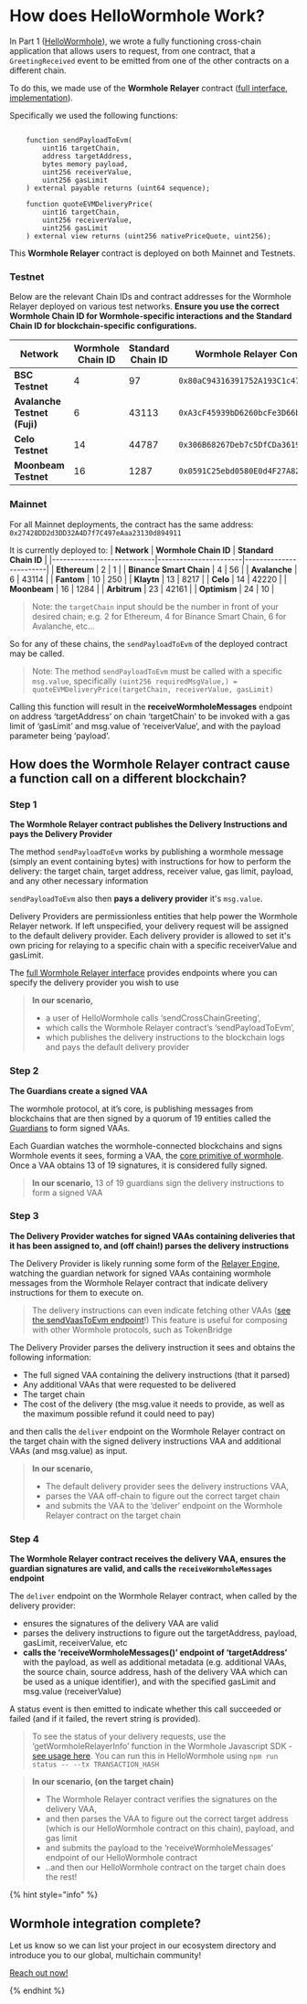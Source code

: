 # How does HelloWormhole Work?

In Part 1 ([HelloWormhole](./README.md)), we wrote a fully functioning cross-chain application that allows users to request, from one contract, that a `GreetingReceived` event to be emitted from one of the other contracts on a different chain. 

To do this, we made use of the **Wormhole Relayer** contract ([full interface](https://github.com/wormhole-foundation/wormhole/blob/main/relayer/ethereum/contracts/interfaces/relayer/IWormholeRelayer.sol), [implementation](https://github.com/wormhole-foundation/wormhole/blob/main/relayer/ethereum/contracts/relayer/wormholeRelayer/WormholeRelayer.sol)). 

Specifically we used the following functions:

```solidity

    function sendPayloadToEvm(
        uint16 targetChain,
        address targetAddress,
        bytes memory payload,
        uint256 receiverValue,
        uint256 gasLimit
    ) external payable returns (uint64 sequence);

    function quoteEVMDeliveryPrice(
        uint16 targetChain,
        uint256 receiverValue,
        uint256 gasLimit
    ) external view returns (uint256 nativePriceQuote, uint256);
```

This **Wormhole Relayer** contract is deployed on both Mainnet and Testnets.

### Testnet

Below are the relevant Chain IDs and contract addresses for the Wormhole Relayer deployed on various test networks. **Ensure you use the correct Wormhole Chain ID for Wormhole-specific interactions and the Standard Chain ID for blockchain-specific configurations.**
 
| Network           | Wormhole Chain ID | Standard Chain ID | Wormhole Relayer Contract Address                         |
|-------------------|-------------------|-------------------|-----------------------------------------------------------|
| **BSC Testnet**    | 4                 | 97                | `0x80aC94316391752A193C1c47E27D382b507c93F3`              |
| **Avalanche Testnet (Fuji)**| 6       | 43113             | `0xA3cF45939bD6260bcFe3D66bc73d60f19e49a8BB`              |
| **Celo Testnet**   | 14                | 44787             | `0x306B68267Deb7c5DfCDa3619E22E9Ca39C374f84`              |
| **Moonbeam Testnet**| 16               | 1287              | `0x0591C25ebd0580E0d4F27A82Fc2e24E7489CB5e0`              |

### Mainnet

For all Mainnet deployments, the contract has the same address: `0x27428DD2d3DD32A4D7f7C497eAaa23130d894911`

It is currently deployed to: 
| **Network**                | **Wormhole Chain ID** | **Standard Chain ID** |
|----------------------------|-----------------------|------------------------|
| **Ethereum**               | 2                     | 1                      |
| **Binance Smart Chain**    | 4                     | 56                     |
| **Avalanche**              | 6                     | 43114                  |
| **Fantom**                 | 10                    | 250                    |
| **Klaytn**                 | 13                    | 8217                   |
| **Celo**                   | 14                    | 42220                  |
| **Moonbeam**               | 16                    | 1284                   |
| **Arbitrum**               | 23                    | 42161                  |
| **Optimism**               | 24                    | 10                     |

> Note: the `targetChain` input should be the number in front of your desired chain; e.g. 2 for Ethereum, 4 for Binance Smart Chain, 6 for Avalanche, etc...

So for any of these chains, the `sendPayloadToEvm` of the deployed contract may be called. 

> Note: The method `sendPayloadToEvm` must be called with a specific `msg.value`, specifically `(uint256 requiredMsgValue,) = quoteEVMDeliveryPrice(targetChain, receiverValue, gasLimit)`

Calling this function will result in the **receiveWormholeMessages** endpoint on address ‘targetAddress’ on chain ‘targetChain’ to be invoked with a gas limit of ‘gasLimit’ and msg.value of ‘receiverValue’, and with the payload parameter being ‘payload’. 

## How does the Wormhole Relayer contract cause a function call on a different blockchain?

### Step 1

**The Wormhole Relayer contract publishes the Delivery Instructions and pays the Delivery Provider**

The method `sendPayloadToEvm` works by publishing a wormhole message (simply an event containing bytes) with instructions for how to perform the delivery: the target chain, target address, receiver value, gas limit, payload, and any other necessary information

`sendPayloadToEvm` also then **pays a delivery provider** it's `msg.value`.

Delivery Providers are permissionless entities that help power the Wormhole Relayer network. If left unspecified, your delivery request will be assigned to the default delivery provider. Each delivery provider is allowed to set it's own pricing for relaying to a specific chain with a specific receiverValue and gasLimit. 

The [full Wormhole Relayer interface](https://github.com/wormhole-foundation/wormhole/blob/main/relayer/ethereum/contracts/interfaces/relayer/IWormholeRelayer.sol) provides endpoints where you can specify the delivery provider you wish to use

> **In our scenario,** 
>
> - a user of HelloWormhole calls ‘sendCrossChainGreeting’,
> - which calls the Wormhole Relayer contract’s ‘sendPayloadToEvm’,
> - which publishes the delivery instructions to the blockchain logs and pays the default delivery provider

### Step 2

**The Guardians create a signed VAA**

The wormhole protocol, at it’s core, is publishing messages from blockchains that are then signed by a quorum of 19 entities called the [Guardians](https://docs.wormhole.com/wormhole/explore-wormhole/guardian) to form signed VAAs. 

Each Guardian watches the wormhole-connected blockchains and signs Wormhole events it sees, forming a VAA, the [core primitive of wormhole](https://docs.wormhole.com/wormhole/explore-wormhole/vaa). Once a VAA obtains 13 of 19 signatures, it is considered fully signed. 

> **In our scenario,** 13 of 19 guardians sign the delivery instructions to form a signed VAA


### Step 3

**The Delivery Provider watches for signed VAAs containing deliveries that it has been assigned to, and (off chain!) parses the delivery instructions**

The Delivery Provider is likely running some form of the [Relayer Engine](https://github.com/wormhole-foundation/relayer-engine), watching the guardian network for signed VAAs containing wormhole messages from the Wormhole Relayer contract that indicate delivery instructions for them to execute on. 

> The delivery instructions can even indicate fetching other VAAs ([see the sendVaasToEvm endpoint](https://github.com/wormhole-foundation/wormhole/blob/main/relayer/ethereum/contracts/interfaces/relayer/IWormholeRelayer.sol#L144)!) This feature is useful for composing with other Wormhole protocols, such as TokenBridge

The Delivery Provider parses the delivery instruction it sees and obtains the following information:

- The full signed VAA containing the delivery instructions (that it parsed)
- Any additional VAAs that were requested to be delivered
- The target chain
- The cost of the delivery (the msg.value it needs to provide, as well as the maximum possible refund it could need to pay)

and then calls the `deliver` endpoint on the Wormhole Relayer contract on the target chain with the signed delivery instructions VAA and additional VAAs (and msg.value) as input. 

> **In our scenario,** 
>
> - The default delivery provider sees the delivery instructions VAA,
> - parses the VAA off-chain to figure out the correct target chain
> - and submits the VAA to the ‘deliver’ endpoint on the Wormhole Relayer contract on the target chain

### Step 4

**The Wormhole Relayer contract receives the delivery VAA, ensures the guardian signatures are valid, and calls the `receiveWormholeMessages` endpoint**

The `deliver` endpoint on the Wormhole Relayer contract, when called by the delivery provider:

- ensures the signatures of the delivery VAA are valid
- parses the delivery instructions to figure out the targetAddress, payload, gasLimit, receiverValue, etc
- **calls the ‘receiveWormholeMessages()’ endpoint of ‘targetAddress’** with the payload, as well as additional metadata (e.g. additional VAAs, the source chain, source address, hash of the delivery VAA which can be used as a unique identifier), and with the specified gasLimit and msg.value (receiverValue)

A status event is then emitted to indicate whether this call succeeded or failed (and if it failed, the revert string is provided). 

> To see the status of your delivery requests, use the ‘getWormholeRelayerInfo’ function in the Wormhole Javascript SDK - [see usage here](https://github.com/wormhole-foundation/hello-wormhole/blob/main/ts-scripts/getStatus.ts). You can run this in HelloWormhole using `npm run status -- --tx TRANSACTION_HASH`



> **In our scenario, (on the target chain)** 
>
>- The Wormhole Relayer contract verifies the signatures on the delivery VAA,
>- and then parses the VAA to figure out the correct target address (which is our HelloWormhole contract on this chain), payload, and gas limit
>- and submits the payload to the ‘receiveWormholeMessages’ endpoint of our HelloWormhole contract
>- ..and then our HelloWormhole contract on the target chain does the rest!

{% hint style="info" %}

## Wormhole integration complete?

Let us know so we can list your project in our ecosystem directory and introduce you to our global, multichain community!

[Reach out now!](https://forms.clickup.com/45049775/f/1aytxf-10244/JKYWRUQ70AUI99F32Q)

{% endhint %}

